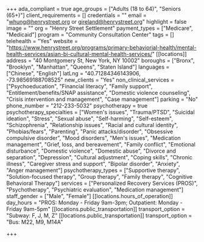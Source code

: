 +++
ada_compliant = true
age_groups = ["Adults (18 to 64)", "Seniors (65+)"]
client_requirements = []
credentials = ""
email = "whung@henrystreet.org or gireland@henrystreet.org"
highlight = false
image = ""
org = "Henry Street Settlement"
payment_types = ["Medicare", "Medicaid"]
program = "Community Consultation Center"
tags = []
telehealth = "Yes"
website = "https://www.henrystreet.org/programs/primary-behaviorial-health/mental-health-services/asian-bi-cultural-mental-health-services/"
[[locations]]
address = "40 Montgomery St, New York, NY 10002"
boroughs = ["Bronx", "Brooklyn", "Manhattan", "Queens", "Staten Island"]
languages = ["Chinese", "English"]
latLng = "40.71284346143906, -73.98569188708525"
new_clients = "Yes"
non_clinical_services = ["Psychoeducation", "Financial literacy", "Family support", "Entitlement/benefits/SNAP assistance", "Domestic violence counseling", "Crisis intervention and management", "Case management"]
parking = "No"
phone_number = "212-233-5032"
psychotherapy = true
psychotherapy_specialties = ["Women's issues", "Trauma/PTSD", "Suicidal ideation", "Stress", "Sexual abuse", "Self-harming", "Self-esteem", "Schizophrenia", "Relationship issues", "Racial and cultural identity", "Phobias/fears", "Parenting", "Panic attacks/disorder", "Obsessive compulsive disorder", "Mood disorders", "Men's issues", "Medication management", "Grief, loss, and bereavement", "Family conflict", "Emotional disturbance", "Domestic violence", "Domestic abuse", "Divorce and separation", "Depression", "Cultural adjustment", "Coping skills", "Chronic illness", "Caregiver stress and support", "Bipolar disorder", "Anxiety", "Anger management"]
psychotherapy_types = ["Supportive therapy", "Solution-focused therapy", "Group therapy", "Family therapy", "Cognitive Behavioral Therapy"]
services = ["Personalized Recovery Services (PROS)", "Psychotherapy", "Psychiatric evaluation", "Medication management"]
staff_gender = ["Male", "Female"]
[[locations.hours_of_operation]]
day_hours = "PROS: Monday - Friday 9am-3pm; Outpatient: Monday - Friday 9am-5pm"
[[locations.public_transportation]]
transport_option = "Subway: F, J, M, Z"
[[locations.public_transportation]]
transport_option = "Bus: M22, M9, M14A"

+++
